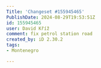 ```yaml
---
Title: 'Changeset #155945465'
PublishDate: 2024-08-29T19:53:51Z
id: 155945465
user: David Kříž
comment: fix petrol station road
created_by: iD 2.30.2
tags:
- Montenegro

---
```

